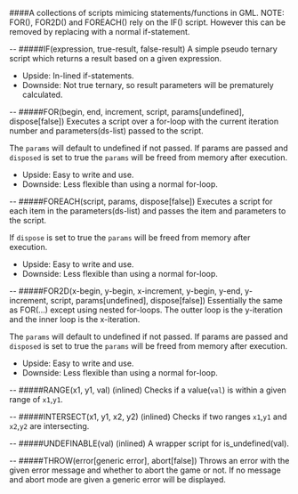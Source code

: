 ####A collections of scripts mimicing statements/functions in GML.
NOTE: FOR(), FOR2D() and FOREACH() rely on the IF() script. However this can be removed by replacing with a normal if-statement.

--
#####IF(expression, true-result, false-result)
A simple pseudo ternary script which returns a result based on a given expression.
 - Upside: In-lined if-statements.
 - Downside: Not true ternary, so result parameters will be prematurely calculated.

--
#####FOR(begin, end, increment, script, params[undefined], dispose[false])
Executes a script over a for-loop with the current iteration number and parameters(ds-list) passed to the script.

The `params` will default to undefined if not passed. If params are passed and `disposed` is set to true the `params` will be freed from memory after execution.
 - Upside: Easy to write and use.
 - Downside: Less flexible than using a normal for-loop.
 
--
#####FOREACH(script, params, dispose[false])
Executes a script for each item in the parameters(ds-list) and passes the item and parameters to the script.

If `dispose` is set to true the `params` will be freed from memory after execution.
 - Upside: Easy to write and use.
 - Downside: Less flexible than using a normal for-loop.
 
--
#####FOR2D(x-begin, y-begin, x-increment, y-begin, y-end, y-increment, script, params[undefined], dispose[false])
Essentially the same as FOR(...) except using nested for-loops. The outter loop is the y-iteration and the inner loop is the x-iteration.

The `params` will default to undefined if not passed. If params are passed and `disposed` is set to true the `params` will be freed from memory after execution.
 - Upside: Easy to write and use.
 - Downside: Less flexible than using a normal for-loop.
 
--
#####RANGE(x1, y1, val)
(inlined) Checks if a value(`val`) is within a given range of `x1`,`y1`.

--
#####INTERSECT(x1, y1, x2, y2)
(inlined) Checks if two ranges `x1`,`y1` and `x2`,`y2` are intersecting.

--
#####UNDEFINABLE(val)
(inlined) A wrapper script for is_undefined(val).

--
#####THROW(error[generic error], abort[false])
Throws an error with the given error message and whether to abort the game or not. If no message and abort mode are given a generic error will be displayed.
